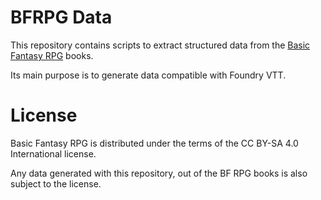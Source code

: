 # BFRPG Data

This repository contains scripts to extract structured data from the 
[Basic Fantasy RPG](https://basicfantasy.org/) books.

Its main purpose is to generate data compatible with Foundry VTT.

# License

Basic Fantasy RPG is distributed under the terms of the CC BY-SA 4.0 
International license.

Any data generated with this repository, out of the BF RPG books is also 
subject to the license.